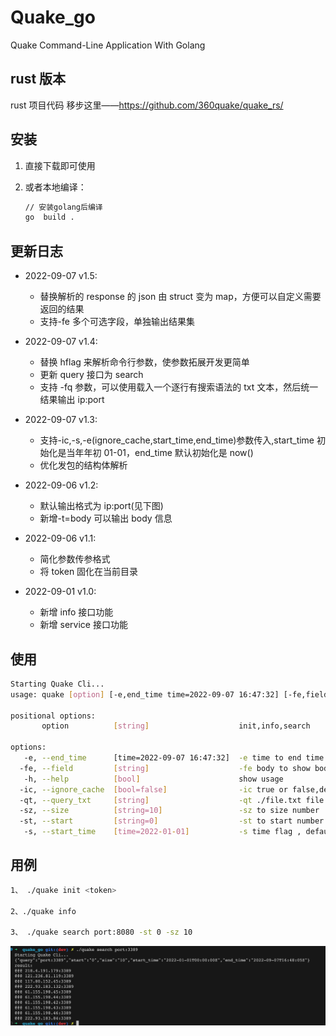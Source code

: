 <!--
 * @Author: ph4nt0mer
 * @Date: 2022-09-01 18:39:52
 * @LastEditors: rootphantomer
 * @LastEditTime: 2022-09-10 13:05:08
 * @FilePath: /quake_go/README.md
 * @Description:
 *
 * Copyright (c) 2022 by ph4nt0mer, All Rights Reserved.
-->

# Quake_go

Quake Command-Line Application With Golang

## rust 版本

rust 项目代码 移步这里——https://github.com/360quake/quake_rs/

## 安装

1. 直接下载即可使用
2. 或者本地编译：

   ```bash
   // 安装golang后编译
   go  build .
   ```

## 更新日志

- 2022-09-07 v1.5:

  - 替换解析的 response 的 json 由 struct 变为 map，方便可以自定义需要返回的结果
  - 支持-fe 多个可选字段，单独输出结果集

- 2022-09-07 v1.4:

  - 替换 hflag 来解析命令行参数，使参数拓展开发更简单
  - 更新 query 接口为 search
  - 支持 -fq 参数，可以使用载入一个逐行有搜索语法的 txt 文本，然后统一结果输出 ip:port

- 2022-09-07 v1.3:

  - 支持-ic,-s,-e(ignore_cache,start_time,end_time)参数传入,start_time 初始化是当年年初 01-01，end_time 默认初始化是 now()
  - 优化发包的结构体解析

- 2022-09-06 v1.2:

  - 默认输出格式为 ip:port(见下图)
  - 新增-t=body 可以输出 body 信息

- 2022-09-06 v1.1:

  - 简化参数传参格式
  - 将 token 固化在当前目录

- 2022-09-01 v1.0:

  - 新增 info 接口功能
  - 新增 service 接口功能

## 使用

```bash
Starting Quake Cli...
usage: quake [option] [-e,end_time time=2022-09-07 16:47:32] [-fe,field string] [-h,help bool] [-ic,ignore_cache bool=false] [-qt,query_txt string] [-sz,size string=10] [-st,start string=0] [-s,start_time time=2022-01-01]

positional options:
       option          [string]                    init,info,search

options:
   -e, --end_time      [time=2022-09-07 16:47:32]  -e time to end time flag
  -fe, --field         [string]                    -fe body to show body infomation
   -h, --help          [bool]                      show usage
  -ic, --ignore_cache  [bool=false]                -ic true or false,default false
  -qt, --query_txt     [string]                    -qt ./file.txt file to query search
  -sz, --size          [string=10]                 -sz to size number
  -st, --start         [string=0]                  -st to start number
   -s, --start_time    [time=2022-01-01]           -s time flag , default time is time.now.year
```

## 用例

```bash
1、 ./quake init <token>

2、./quake info

3、 ./quake search port:8080 -st 0 -sz 10

```

![alt](./iShot_2022-09-07_16.48.13.jpg)
